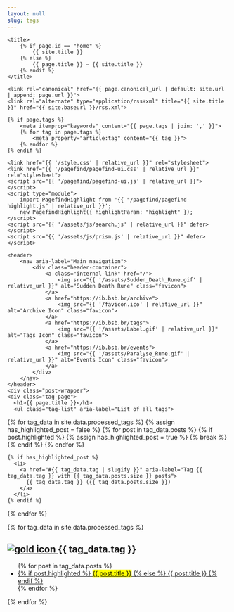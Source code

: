```yaml
---
layout: null
slug: tags
---
```


<head>
    <meta charset="UTF-8">
    <meta name="viewport" content="width=device-width, initial-scale=1.0">

    <title>
        {% if page.id == "home" %}
            {{ site.title }}
        {% else %}
            {{ page.title }} — {{ site.title }}
        {% endif %}
    </title>

    <link rel="canonical" href="{{ page.canonical_url | default: site.url | append: page.url }}">
    <link rel="alternate" type="application/rss+xml" title="{{ site.title }}" href="{{ site.baseurl }}/rss.xml">

    {% if page.tags %}
        <meta itemprop="keywords" content="{{ page.tags | join: ',' }}">
        {% for tag in page.tags %}
            <meta property="article:tag" content="{{ tag }}">
        {% endfor %}
    {% endif %}

    <link href="{{ '/style.css' | relative_url }}" rel="stylesheet">
    <link href="{{ '/pagefind/pagefind-ui.css' | relative_url }}" rel="stylesheet">
    <script src="{{ '/pagefind/pagefind-ui.js' | relative_url }}"></script>
    <script type="module">
        import PagefindHighlight from '{{ "/pagefind/pagefind-highlight.js" | relative_url }}';
        new PagefindHighlight({ highlightParam: "highlight" });
    </script>
    <script src="{{ '/assets/js/search.js' | relative_url }}" defer></script>
    <script src="{{ '/assets/js/prism.js' | relative_url }}" defer></script>
</head>

<body>
    <a class="search-input-block" id="search"></a>

    <header>
        <nav aria-label="Main navigation">
            <div class="header-container">
                <a class="internal-link" href="/">
                    <img src="{{ '/assets/Sudden_Death_Rune.gif' | relative_url }}" alt="Sudden Death Rune" class="favicon">
                </a>
                <a href="https://ib.bsb.br/archive">
                    <img src="{{ '/favicon.ico' | relative_url }}" alt="Archive Icon" class="favicon">
                </a>
                <a href="https://ib.bsb.br/tags">
                    <img src="{{ '/assets/Label.gif' | relative_url }}" alt="Tags Icon" class="favicon">
                </a>
                <a href="https://ib.bsb.br/events">
                    <img src="{{ '/assets/Paralyse_Rune.gif' | relative_url }}" alt="Events Icon" class="favicon">
                </a>
            </div>
        </nav>
    </header>
    <div class="post-wrapper">    
    <div class="tag-page">
      <h1>{{ page.title }}</h1>
      <ul class="tag-list" aria-label="List of all tags">
  {% for tag_data in site.data.processed_tags %}
    {% assign has_highlighted_post = false %}
    {% for post in tag_data.posts %}
      {% if post.highlighted %}
        {% assign has_highlighted_post = true %}
        {% break %}
      {% endif %}
    {% endfor %}

    {% if has_highlighted_post %}
      <li>
        <a href="#{{ tag_data.tag | slugify }}" aria-label="Tag {{ tag_data.tag }} with {{ tag_data.posts.size }} posts">
          {{ tag_data.tag }} ({{ tag_data.posts.size }})
        </a>
      </li>
    {% endif %}
  {% endfor %}
</ul>
    </div>
    <main class="tagged-posts">
  {% for tag_data in site.data.processed_tags %}
    <section class="search-link" id="{{ tag_data.tag | slugify }}" aria-labelledby="{{ tag_data.tag | slugify }}-heading">
      <h2 id="{{ tag_data.tag | slugify }}-heading">
        <a href="#" class="back-to-top" aria-label="Back to top">
          <img src="{{ '/assets/gold.ico' | relative_url }}" alt="gold icon">
        </a>
        {{ tag_data.tag }}
      </h2>
      <ul>
        {% for post in tag_data.posts %}
        <li>
            <a href="{{ post.url }}">
              {% if post.highlighted %}
                <mark>{{ post.title }}</mark>
              {% else %}
                {{ post.title }}
              {% endif %}
            </a>
          </li>
        {% endfor %}
      </ul>
    </section>
  {% endfor %}
    </main>
  </div>
</body>
